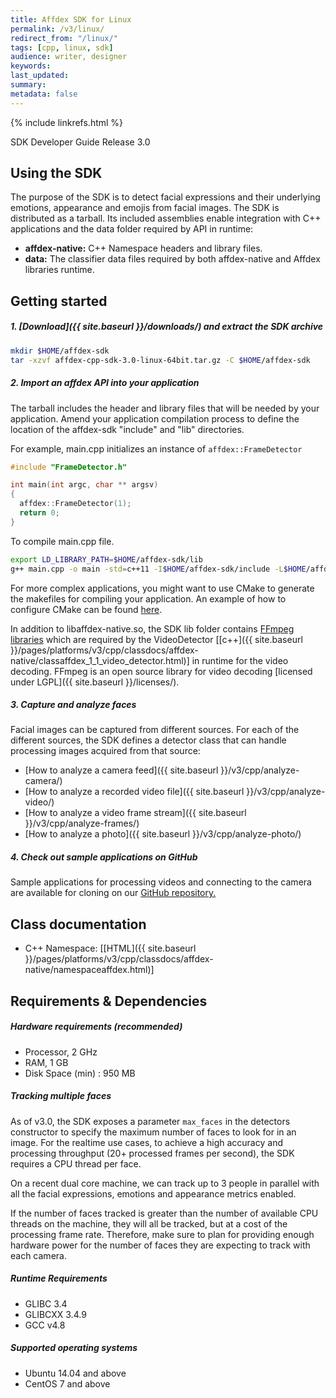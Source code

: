 ```yaml
---
title: Affdex SDK for Linux
permalink: /v3/linux/
redirect_from: "/linux/"
tags: [cpp, linux, sdk]
audience: writer, designer
keywords:
last_updated:
summary:
metadata: false
---
```

{% include linkrefs.html %}

SDK Developer Guide Release 3.0

## Using the SDK

The purpose of the SDK is to detect facial expressions and their underlying emotions, appearance and emojis from facial images. The SDK is distributed as a tarball. Its included assemblies enable integration with C++ applications and the data folder required by API in runtime:

* **affdex-native:** C++ Namespace headers and library files.
* **data:** The classifier data files required by both affdex-native and Affdex libraries runtime.

## Getting started

##### 1. [Download]({{ site.baseurl }}/downloads/) and extract the SDK archive
```bash
mkdir $HOME/affdex-sdk
tar -xzvf affdex-cpp-sdk-3.0-linux-64bit.tar.gz -C $HOME/affdex-sdk
```

##### 2. Import an affdex API into your application

The tarball includes the header and library files that will be needed by your application. Amend your application compilation process to define the location of the affdex-sdk "include" and "lib" directories.

For example, main.cpp initializes an instance of ```affdex::FrameDetector```

```cpp
#include "FrameDetector.h"

int main(int argc, char ** argsv)
{
  affdex::FrameDetector(1);
  return 0;
}
```

To compile main.cpp file.

```bash
export LD_LIBRARY_PATH=$HOME/affdex-sdk/lib
g++ main.cpp -o main -std=c++11 -I$HOME/affdex-sdk/include -L$HOME/affdex-sdk/lib -l affdex-native

```

For more complex applications, you might want to use CMake to generate the makefiles for compiling your application. An example of how to configure CMake can be found [here](https://github.com/Affectiva/win-sdk-samples/blob/linux-3.0/CMakeLists.txt#L99).

In addition to libaffdex-native.so, the SDK lib folder contains [FFmpeg libraries](https://www.ffmpeg.org/) which are required by the VideoDetector [[c++]({{ site.baseurl }}/pages/platforms/v3/cpp/classdocs/affdex-native/classaffdex_1_1_video_detector.html)] in runtime for the video decoding. FFmpeg is an open source library for video decoding [licensed under LGPL]({{ site.baseurl }}/licenses/).

##### 3. Capture and analyze faces

Facial images can be captured from different sources. For each of the different sources, the SDK defines a detector class that can handle processing images acquired from that source:

* [How to analyze a camera feed]({{ site.baseurl }}/v3/cpp/analyze-camera/)
* [How to analyze a recorded video file]({{ site.baseurl }}/v3/cpp/analyze-video/)
* [How to analyze a video frame stream]({{ site.baseurl }}/v3/cpp/analyze-frames/)
* [How to analyze a photo]({{ site.baseurl }}/v3/cpp/analyze-photo/)

##### 4. Check out sample applications on GitHub
Sample applications for processing videos and connecting to the camera are available for cloning on our [GitHub repository.](http://github.com/Affectiva/cpp-sdk-samples)

## Class documentation
* C++ Namespace: [[HTML]({{ site.baseurl }}/pages/platforms/v3/cpp/classdocs/affdex-native/namespaceaffdex.html)]

## Requirements & Dependencies

##### Hardware requirements (recommended)

*	Processor, 2 GHz
*	RAM, 1 GB
*	Disk Space (min) : 950 MB

##### Tracking multiple faces
As of v3.0, the SDK exposes a parameter `max_faces` in the detectors constructor to specify the maximum number of faces to look for in an image. For the realtime use cases, to achieve a high accuracy and processing throughput (20+ processed frames per second), the SDK requires a CPU thread per face.

On a recent dual core machine, we can track up to 3 people in parallel with all the facial expressions, emotions and appearance metrics enabled.

If the number of faces tracked is greater than the number of available CPU threads on the machine, they will all be tracked, but at a cost of the processing frame rate. Therefore, make sure to plan for providing enough hardware power for the number of faces they are expecting to track with each camera.

##### Runtime Requirements

*	GLIBC 3.4
* GLIBCXX 3.4.9
* GCC v4.8

##### Supported operating systems

*	Ubuntu 14.04 and above
* CentOS 7 and above

